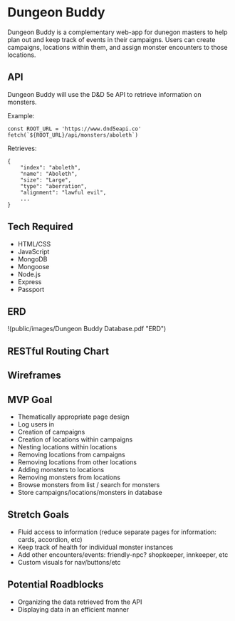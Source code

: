 # Dungeon Buddy

Dungeon Buddy is a complementary web-app for dunegon masters to help plan out and keep track of events in their campaigns. Users can create campaigns, locations within them, and assign monster encounters to those locations.

## API

Dungeon Buddy will use the D&D 5e API to retrieve information on monsters.

Example:
```
const ROOT_URL = 'https://www.dnd5eapi.co'
fetch(`${ROOT_URL}/api/monsters/aboleth`)
```
Retrieves:
```
{
    "index": "aboleth",
    "name": "Aboleth",
    "size": "Large",
    "type": "aberration",
    "alignment": "lawful evil",
    ...
}
```

## Tech Required

- HTML/CSS
- JavaScript
- MongoDB
- Mongoose
- Node.js
- Express
- Passport

## ERD

!(public/images/Dungeon Buddy Database.pdf "ERD")

## RESTful Routing Chart



## Wireframes



## MVP Goal

- Thematically appropriate page design
- Log users in
- Creation of campaigns
- Creation of locations within campaigns
- Nesting locations within locations
- Removing locations from campaigns
- Removing locations from other locations
- Adding monsters to locations
- Removing monsters from locations
- Browse monsters from list / search for monsters
- Store campaigns/locations/monsters in database

## Stretch Goals

- Fluid access to information (reduce separate pages for information: cards, accordion, etc)
- Keep track of health for individual monster instances
- Add other encounters/events: friendly-npc? shopkeeper, innkeeper, etc
- Custom visuals for nav/buttons/etc

## Potential Roadblocks

- Organizing the data retrieved from the API
- Displaying data in an efficient manner
